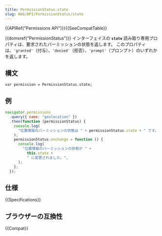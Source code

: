 ```yaml
---
title: PermissionStatus.state
slug: Web/API/PermissionStatus/state
---
```


{{APIRef("Permissions API")}}{{SeeCompatTable}}

{{domxref("PermissionStatus")}} インターフェイスの **`state`** 読み取り専用プロパティは、要求されたパーミッションの状態を返します。 このプロパティは、`'granted'`（付与）、`'denied'`（拒否）、`'prompt'`（プロンプト）のいずれかを返します。

## 構文

```
var permission = PermissionStatus.state;
```

## 例

```js
navigator.permissions
  .query({ name: "geolocation" })
  .then(function (permissionStatus) {
    console.log(
      "位置情報のパーミッションの状態は " + permissionStatus.state + " です。",
    );
    permissionStatus.onchange = function () {
      console.log(
        "位置情報のパーミッションの状態が " +
          this.state +
          " に変更されました。",
      );
    };
  });
```

## 仕様

{{Specifications}}

## ブラウザーの互換性

{{Compat}}
